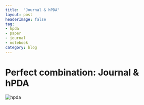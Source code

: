 ```yaml
---
title:  "Journal & hPDA"
layout: post
headerImage: false
tag:
- hpda
- paper
- journal
- notebook
category: blog
---
```


# Perfect combination: Journal & hPDA

![hpda](/notes/assets/hpda_journal.png)
